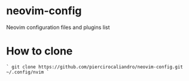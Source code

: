 # neovim-config
Neovim configuration files and plugins list

# How to clone
    ` git clone https://github.com/piercirocaliandro/neovim-config.git ~/.config/nvim `
